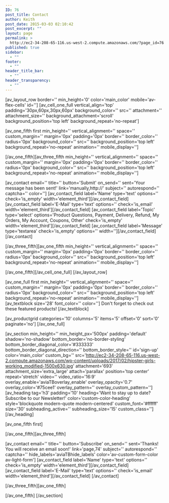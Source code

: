 ```yaml
---
ID: 76
post_title: Contact
author: Keith
post_date: 2015-03-03 02:10:42
post_excerpt: ""
layout: page
permalink: >
  http://ec2-34-208-65-116.us-west-2.compute.amazonaws.com/?page_id=76
published: true
sidebar:
  - ""
footer:
  - ""
header_title_bar:
  - ""
header_transparency:
  - ""
---
```

[av_layout_row border='' min_height='0' color='main_color' mobile='av-flex-cells' id='']
[av_cell_one_full vertical_align='top' padding='30px,60px,30px,60px' background_color='' src='' attachment='' attachment_size='' background_attachment='scroll' background_position='top left' background_repeat='no-repeat']

[av_one_fifth first min_height='' vertical_alignment='' space='' custom_margin='' margin='0px' padding='0px' border='' border_color='' radius='0px' background_color='' src='' background_position='top left' background_repeat='no-repeat' animation='' mobile_display='']

[/av_one_fifth][av_three_fifth min_height='' vertical_alignment='' space='' custom_margin='' margin='0px' padding='0px' border='' border_color='' radius='0px' background_color='' src='' background_position='top left' background_repeat='no-repeat' animation='' mobile_display='']

[av_contact email='' title='' button='Submit' on_send='' sent='Your message has been sent!' link='manually,http://' subject='' autorespond='' captcha='' color='']
[av_contact_field label='Name' type='text' options='' check='is_empty' width='element_third'][/av_contact_field]
[av_contact_field label='E-Mail' type='text' options='' check='is_email' width='element_third'][/av_contact_field]
[av_contact_field label='Topic' type='select' options='Product Questions, Payment, Delivery, Refund, My Orders, My Account, Coupons, Other' check='is_empty' width='element_third'][/av_contact_field]
[av_contact_field label='Message' type='textarea' check='is_empty' options='' width=''][/av_contact_field]
[/av_contact]

[/av_three_fifth][av_one_fifth min_height='' vertical_alignment='' space='' custom_margin='' margin='0px' padding='0px' border='' border_color='' radius='0px' background_color='' src='' background_position='top left' background_repeat='no-repeat' animation='' mobile_display='']

[/av_one_fifth][/av_cell_one_full]
[/av_layout_row]

[av_one_full first min_height='' vertical_alignment='' space='' custom_margin='' margin='0px' padding='0px' border='' border_color='' radius='0px' background_color='' src='' background_position='top left' background_repeat='no-repeat' animation='' mobile_display='']
[av_textblock size='28' font_color='' color='']
Don't forget to check out these featured products!
[/av_textblock]

[av_productgrid categories='10' columns='5' items='5' offset='0' sort='0' paginate='no']
[/av_one_full]

[av_section min_height='' min_height_px='500px' padding='default' shadow='no-shadow' bottom_border='no-border-styling' bottom_border_diagonal_color='#333333' bottom_border_diagonal_direction='' bottom_border_style='' id='sign-up' color='main_color' custom_bg='' src='http://ec2-34-208-65-116.us-west-2.compute.amazonaws.com/wp-content/uploads/2017/02/hipster-girls-working_modified-1500x630.jpg' attachment='693' attachment_size='extra_large' attach='parallax' position='top center' repeat='stretch' video='' video_ratio='16:9' overlay_enable='aviaTBoverlay_enable' overlay_opacity='0.7' overlay_color='#75cee1' overlay_pattern='' overlay_custom_pattern='']
[av_heading tag='h3' padding='10' heading='Want to stay up to date? Subscribe to our Newsletter!' color='custom-color-heading' style='blockquote modern-quote modern-centered' custom_font='#ffffff' size='30' subheading_active='' subheading_size='15' custom_class=''][/av_heading]

[av_one_fifth first]

[/av_one_fifth][av_three_fifth]

[av_contact email='' title='' button='Subscribe' on_send='' sent='Thanks! You will receive an email soon!' link='page,74' subject='' autorespond='' captcha='' hide_labels='aviaTBhide_labels' color='av-custom-form-color av-light-form']
[av_contact_field label='Name' type='text' options='' check='is_empty' width='element_third'][/av_contact_field]
[av_contact_field label='E-Mail' type='text' options='' check='is_email' width='element_third'][/av_contact_field]
[/av_contact]

[/av_three_fifth][av_one_fifth]

[/av_one_fifth]
[/av_section]